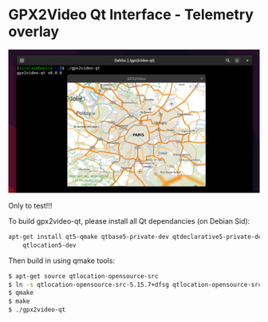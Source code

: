 # GPX2Video Qt Interface - Telemetry overlay

![gpx2video-qt](../assets/gpx2video-qt.png)

Only to test!!!

To build gpx2video-qt, please install all Qt dependancies (on Debian Sid):

```bash
apt-get install qt5-qmake qtbase5-private-dev qtdeclarative5-private-dev \
    qtlocation5-dev 
```

Then build in using qmake tools:

```bash
$ apt-get source qtlocation-opensource-src
$ ln -s qtlocation-opensource-src-5.15.7+dfsg qtlocation-opensource-src
$ qmake
$ make
$ ./gpx2video-qt
```

